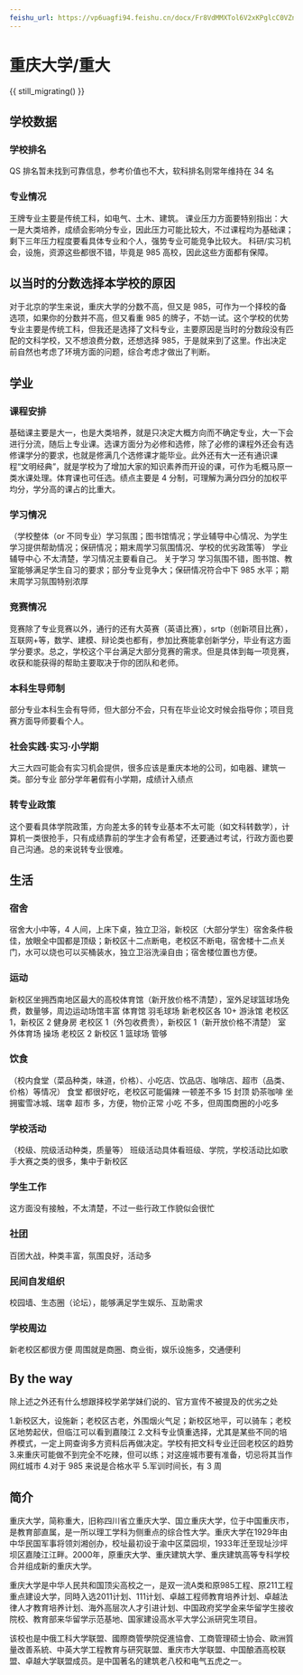 ```yaml
---
feishu_url: https://vp6uagfi94.feishu.cn/docx/Fr8VdMMXTol6V2xKPglcC0VZnrR
---
```


# 重庆大学/重大

{{ still_migrating() }}

## 学校数据

### 学校排名

QS 排名暂未找到可靠信息，参考价值也不大，软科排名则常年维持在 34 名

### 专业情况

王牌专业主要是传统工科，如电气、土木、建筑。
课业压力方面要特别指出：大一是大类培养，成绩会影响分专业，因此压力可能比较大，不过课程均为基础课；剩下三年压力程度要看具体专业和个人，强势专业可能竞争比较大。
科研/实习机会，设施，资源这些都很不错，毕竟是 985 高校，因此这些方面都有保障。

## 以当时的分数选择本学校的原因

对于北京的学生来说，重庆大学的分数不高，但又是 985，可作为一个择校的备选项，如果你的分数并不高，但又看重 985 的牌子，不妨一试。这个学校的优势专业主要是传统工科，但我还是选择了文科专业，主要原因是当时的分数段没有匹配的文科学校，又不想浪费分数，还想选择 985，于是就来到了这里。作出决定前自然也考虑了环境方面的问题，综合考虑才做出了判断。

## 学业

### 课程安排

基础课主要是大一，也是大类培养，就是只决定大概方向而不确定专业，大一下会进行分流，随后上专业课。选课方面分为必修和选修，除了必修的课程外还会有选修课学分的要求，也就是修满几个选修课才能毕业。此外还有大一还有通识课程“文明经典”，就是学校为了增加大家的知识素养而开设的课，可作为毛概马原一类水课处理。体育课也可任选。绩点主要是 4 分制，可理解为满分四分的加权平均分，学分高的课占的比重大。

### 学习情况

（学校整体（or 不同专业）学习氛围；图书馆情况；学业辅导中心情况、为学生学习提供帮助情况；保研情况；期末周学习氛围情况、学校的优劣政策等）
学业辅导中心
不太清楚，学习情况主要看自己。
关于学习
学习氛围不错，图书馆、教室能够满足学生自习的要求；部分专业竞争大；保研情况符合中下 985 水平；期末周学习氛围特别浓厚

### 竞赛情况

竞赛除了专业竞赛以外，通行的还有大英赛（英语比赛），srtp（创新项目比赛），互联网+等，数学、建模、辩论类也都有，参加比赛能拿创新学分，毕业有这方面学分要求。总之，学校这个平台满足大部分竞赛的需求。但是具体到每一项竞赛，收获和能获得的帮助主要取决于你的团队和老师。

### 本科生导师制

部分专业本科生会有导师，但大部分不会，只有在毕业论文时候会指导你；项目竞赛方面导师要看个人。

### 社会实践·实习·小学期

大三大四可能会有实习机会提供，很多应该是重庆本地的公司，如电器、建筑一类。部分专业 部分学年暑假有小学期，成绩计入绩点

### 转专业政策

这个要看具体学院政策，方向差太多的转专业基本不太可能（如文科转数学），计算机一类很抢手，只有成绩靠前的学生才会有希望，还要通过考试，行政方面也要自己沟通。总的来说转专业很难。

## 生活

### 宿舍

宿舍大小中等，4 人间，上床下桌，独立卫浴，新校区（大部分学生）宿舍条件极佳，放眼全中国都是顶级；新校区十二点断电，老校区不断电，宿舍楼十二点关门，水可以烧也可以买桶装水，独立卫浴洗澡自由；宿舍楼位置也方便。

### 运动

新校区坐拥西南地区最大的高校体育馆（新开放价格不清楚），室外足球篮球场免费，数量够，周边运动场馆丰富
体育馆
羽毛球场 新老校区各 10+
游泳馆 老校区 1，新校区 2
健身房 老校区 1（外包收费贵），新校区 1（新开放价格不清楚）
室外体育场
操场 老校区 2 新校区 1
篮球场 管够

### 饮食

（校内食堂（菜品种类，味道，价格）、小吃店、饮品店、咖啡店、超市（品类、价格）等情况）
食堂 都很好吃，老校区可能偏辣 一顿差不多 15 封顶
奶茶咖啡 坐拥蜜雪冰城、瑞幸
超市 多，方便，物价正常
小吃 不多，但周围商圈的小吃多

### 学校活动

（校级、院级活动种类，质量等）
班级活动具体看班级、学院，学校活动比如歌手大赛之类的很多，集中于新校区

### 学生工作

这方面没有接触，不太清楚，不过一些行政工作貌似会很忙

### 社团

百团大战，种类丰富，氛围良好，活动多

### 民间自发组织

校园墙、生态圈（论坛），能够满足学生娱乐、互助需求

### 学校周边

新老校区都很方便 周围就是商圈、商业街，娱乐设施多，交通便利

## By the way

除上述之外还有什么想跟择校学弟学妹们说的、官方宣传不被提及的优劣之处

1.新校区大，设施新；老校区古老，外围烟火气足；新校区地平，可以骑车；老校区地势起伏，但临江可以看到嘉陵江 2.文科专业慎重选择，尤其是某些不同的培养模式，一定上网查询多方资料后再做决定。学校有把文科专业迁回老校区的趋势 3.来重庆可能做不到完全不吃辣，但可以练；对这座城市要有准备，切忌将其当作网红城市 4.对于 985 来说是合格水平 5.军训时间长，有 3 周

## 简介

重庆大学，简称重大，旧称四川省立重庆大学、国立重庆大学，位于中国重庆市，是教育部直属，是一所以理工学科为侧重点的综合性大学。重庆大学在1929年由中华民国军事将领刘湘创办，校址最初设于渝中区菜园坝，1933年迁至现址沙坪坝区嘉陵江江畔。2000年，原重庆大学、重庆建筑大学、重庆建筑高等专科学校合并组成新的重庆大学。

重庆大学是中华人民共和国顶尖高校之一，是双一流A类和原985工程、原211工程重点建设大学，同時入选2011计划、111计划、卓越工程师教育培养计划、卓越法律人才教育培养计划、海外高层次人才引进计划、中国政府奖学金来华留学生接收院校、教育部来华留学示范基地、国家建设高水平大学公派研究生项目。

该校也是中俄工科大学联盟、國際商管學院促進協會、工商管理硕士协会、歐洲質量改善系統、中英大学工程教育与研究联盟、重庆市大学联盟、中国酿酒高校联盟、卓越大学联盟成员。是中国著名的建筑老八校和电气五虎之一。
